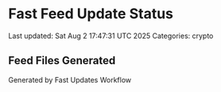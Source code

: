 # Fast Feed Update Status
Last updated: Sat Aug  2 17:47:31 UTC 2025
Categories: crypto

## Feed Files Generated

Generated by Fast Updates Workflow

